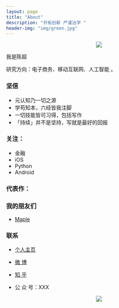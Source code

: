 ```yaml
---
layout: page
title: "About"
description: "开拓创新 严谨治学 "
header-img: "img/green.jpg"
---
```



<center>
    <p><img src="http://7xlfkx.com1.z0.glb.clouddn.com/white2.jpg" align="center"></p>
</center>

我是陈超

研究方向：电子商务、移动互联网、人工智能 。

### 坚信


- 元认知乃一切之源
- 学苟知本，六经皆我注脚 
- 一切技能皆可习得，包括写作
- 「持续」并不是坚持，写就是最好的回报


### 关注：


- 金融
- iOS
- Python
- Android




### 代表作：





### 我的朋友们

- [Maple](http://personal.maplecumt.com/)


### 联系

- [个人主页](http://cscumt.com)

- [微    博](http://weibo.com)

- [知    乎](http://www.zhihu.com)

- 公 众 号：XXX


<center>
    <p><img src="http://i173.photobucket.com/albums/w63/cnfeat/2015-08-29-2_zpsqj7po8eo.png" align="center"></p>
</center>






